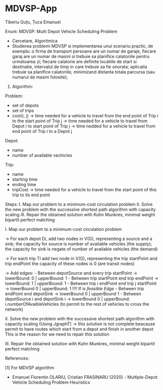 # MDVSP-App
Tiberiu Guțu, Țuca Emanuel

Enunt:
MDVSP: Multi Depot Vehicle Scheduling Problem
- Cercetare, Algoritmica
- Studierea problemi MDVSP si implementarea unui scenariu practic, de
exemplu: o firma de transport persoane are un numar de garaje, fiecare garaj
are un numar de masini si trebuie sa planifice calatoriile pentru urmatoarea zi;
fiecare calatorie are definite locatiile de start si destinatie, intervalul de timp in
care trebuie sa fie onorata; aplicatia trebuie sa planifice calatoriile,
minimizand distanta totala parcursa (sau numarul de masini folosite);


1. Algorithm: 

Problem: 
- set of depots
- set of trips
- cost(i, j) -> time needed for a vehicle to travel from the end point of Trip i to the start point of Trip j
             -> time needed for a vehicle to travel from Depot i to start point of Trip j
             -> time nedded for a vehicle to travel from end point of Trip i to a Depot j

Depot:
- name
- number of available vechicles

Trip: 
- name
- starting time
- ending time
- tripCost -> time needed for a vehicle to travel from the start point of this trip to its end point

Steps: 
I. Map our problem to a minimum-cost circulation problem
II. Solve the new problem with the successive shortest path algorithm with capacity scaling
III. Repair the obtained solution with Kuhn Munkres, minimal weight bipartit perfect matching


I. Map our problem to a minimum-cost circulation problem 

-> For each depot Di, add two nodes in V(G), representing a source and a sink; 
      the capacity for source is number of available vehicles (the supply); 
      the capacity for sink is negate of number of available vehicles (the demand)
       
   -> For each trip Ti add two node in V(G), representing the trip startPoint and trip endPoint
      the capacity of these nodes is 0 (are transit nodes)
      
   -> Add edges:
      - Between depotSource and every trip startPoint -> lowerBound: 0 | upperBound: 1
      - Between trip startPoint end trip endPoint -> lowerBound: 1 | upperBound: 1
      - Between trip i endPoint end trip j startPoint -> lowerBound 0 | upperBound: 1 !!!! If is *feasible Edge*
      - Between trip endPoint end depotSink -> lowerBound 0 | upperBound 1
      - Between depotSource i and depotSink i -> lowerBound 0 | upperBound: i.numberOfAvaibleVehicles 
                                                    (to permit to the rest of vehicles to cross the network)
                                                    
II. Solve the new problem with the successive shortest path algorithm with capacity scaling (Using JgraphT)
-> this solution is not complete beacause permit to have routes which start from a depot and finish in another depot
This is the reason for we need to repair this solution 


III. Repair the obtained solution with Kuhn Munkres, minimal weight bipartit perfect matching



References:

[1] For MDVSP algorithm 
- Emanuel Florentin OLARIU, Cristian FRASINARU (2020) - Multiple-Depot Vehicle Scheduling Problem Heuristics
